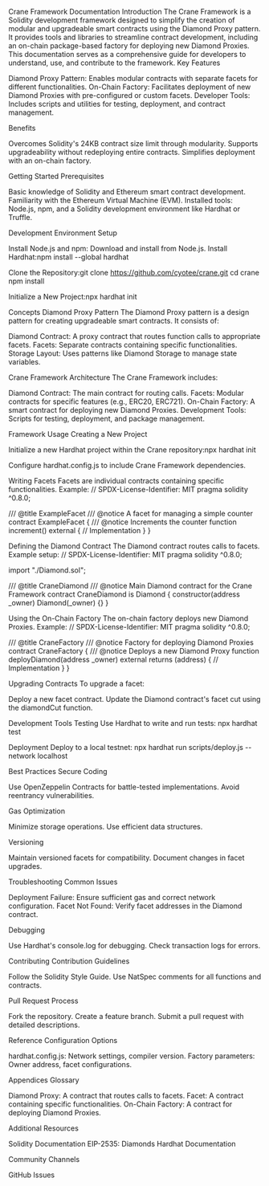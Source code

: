 Crane Framework Documentation
Introduction
The Crane Framework is a Solidity development framework designed to simplify the creation of modular and upgradeable smart contracts using the Diamond Proxy pattern. It provides tools and libraries to streamline contract development, including an on-chain package-based factory for deploying new Diamond Proxies. This documentation serves as a comprehensive guide for developers to understand, use, and contribute to the framework.
Key Features

Diamond Proxy Pattern: Enables modular contracts with separate facets for different functionalities.
On-Chain Factory: Facilitates deployment of new Diamond Proxies with pre-configured or custom facets.
Developer Tools: Includes scripts and utilities for testing, deployment, and contract management.

Benefits

Overcomes Solidity's 24KB contract size limit through modularity.
Supports upgradeability without redeploying entire contracts.
Simplifies deployment with an on-chain factory.

Getting Started
Prerequisites

Basic knowledge of Solidity and Ethereum smart contract development.
Familiarity with the Ethereum Virtual Machine (EVM).
Installed tools: Node.js, npm, and a Solidity development environment like Hardhat or Truffle.

Development Environment Setup

Install Node.js and npm: Download and install from Node.js.
Install Hardhat:npm install --global hardhat


Clone the Repository:git clone https://github.com/cyotee/crane.git
cd crane
npm install


Initialize a New Project:npx hardhat init



Concepts
Diamond Proxy Pattern
The Diamond Proxy pattern is a design pattern for creating upgradeable smart contracts. It consists of:

Diamond Contract: A proxy contract that routes function calls to appropriate facets.
Facets: Separate contracts containing specific functionalities.
Storage Layout: Uses patterns like Diamond Storage to manage state variables.

Crane Framework Architecture
The Crane Framework includes:

Diamond Contract: The main contract for routing calls.
Facets: Modular contracts for specific features (e.g., ERC20, ERC721).
On-Chain Factory: A smart contract for deploying new Diamond Proxies.
Development Tools: Scripts for testing, deployment, and package management.

Framework Usage
Creating a New Project

Initialize a new Hardhat project within the Crane repository:npx hardhat init


Configure hardhat.config.js to include Crane Framework dependencies.

Writing Facets
Facets are individual contracts containing specific functionalities. Example:
// SPDX-License-Identifier: MIT
pragma solidity ^0.8.0;

/// @title ExampleFacet
/// @notice A facet for managing a simple counter
contract ExampleFacet {
    /// @notice Increments the counter
    function increment() external {
        // Implementation
    }
}

Defining the Diamond Contract
The Diamond contract routes calls to facets. Example setup:
// SPDX-License-Identifier: MIT
pragma solidity ^0.8.0;

import "./Diamond.sol";

/// @title CraneDiamond
/// @notice Main Diamond contract for the Crane Framework
contract CraneDiamond is Diamond {
    constructor(address _owner) Diamond(_owner) {}
}

Using the On-Chain Factory
The on-chain factory deploys new Diamond Proxies. Example:
// SPDX-License-Identifier: MIT
pragma solidity ^0.8.0;

/// @title CraneFactory
/// @notice Factory for deploying Diamond Proxies
contract CraneFactory {
    /// @notice Deploys a new Diamond Proxy
    function deployDiamond(address _owner) external returns (address) {
        // Implementation
    }
}

Upgrading Contracts
To upgrade a facet:

Deploy a new facet contract.
Update the Diamond contract's facet cut using the diamondCut function.

Development Tools
Testing
Use Hardhat to write and run tests:
npx hardhat test

Deployment
Deploy to a local testnet:
npx hardhat run scripts/deploy.js --network localhost

Best Practices
Secure Coding

Use OpenZeppelin Contracts for battle-tested implementations.
Avoid reentrancy vulnerabilities.

Gas Optimization

Minimize storage operations.
Use efficient data structures.

Versioning

Maintain versioned facets for compatibility.
Document changes in facet upgrades.

Troubleshooting
Common Issues

Deployment Failure: Ensure sufficient gas and correct network configuration.
Facet Not Found: Verify facet addresses in the Diamond contract.

Debugging

Use Hardhat's console.log for debugging.
Check transaction logs for errors.

Contributing
Contribution Guidelines

Follow the Solidity Style Guide.
Use NatSpec comments for all functions and contracts.

Pull Request Process

Fork the repository.
Create a feature branch.
Submit a pull request with detailed descriptions.

Reference
Configuration Options

hardhat.config.js: Network settings, compiler version.
Factory parameters: Owner address, facet configurations.

Appendices
Glossary

Diamond Proxy: A contract that routes calls to facets.
Facet: A contract containing specific functionalities.
On-Chain Factory: A contract for deploying Diamond Proxies.

Additional Resources

Solidity Documentation
EIP-2535: Diamonds
Hardhat Documentation

Community Channels

GitHub Issues

